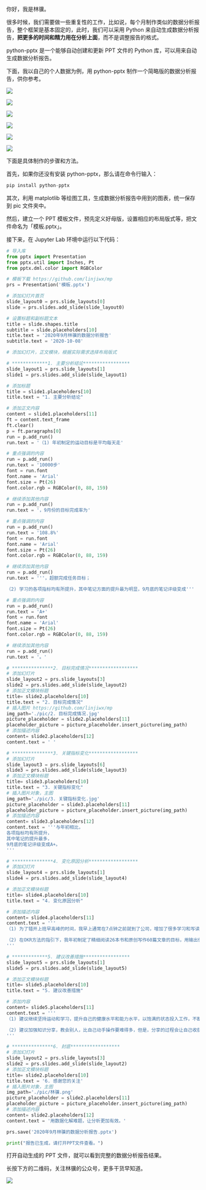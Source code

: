 你好，我是林骥。

很多时候，我们需要做一些重复性的工作，比如说，每个月制作类似的数据分析报告，整个框架是基本固定的，此时，我们可以采用 Python 来自动生成数据分析报告，**把更多的时间和精力用在分析上面**，而不是调整报告的格式。

python-pptx 是一个能够自动创建和更新 PPT 文件的 Python 库，可以用来自动生成数据分析报告。

下面，我以自己的个人数据为例，用 python-pptx 制作一个简略版的数据分析报告，供你参考。

![ ](https://tva1.sinaimg.cn/large/007S8ZIlgy1gjfdhacltjj313u0medgw.jpg)

![ ](https://tva1.sinaimg.cn/large/007S8ZIlgy1gjfdj8rw4fj313u0memzd.jpg)

![ ](https://tva1.sinaimg.cn/large/007S8ZIlgy1gjfelc0g9cj313u0meq65.jpg)

![ ](https://tva1.sinaimg.cn/large/007S8ZIlgy1gjfdkkuu8dj313u0metd3.jpg)

![ ](https://tva1.sinaimg.cn/large/007S8ZIlgy1gjh5l3g92kj313u0me762.jpg)

![ ](https://tva1.sinaimg.cn/large/007S8ZIlgy1gjfdlws7k0j313u0medic.jpg)





下面是具体制作的步骤和方法。

首先，如果你还没有安装 python-pptx，那么请在命令行输入：

```python
pip install python-pptx
```

其次，利用 matplotlib 等绘图工具，生成数据分析报告中用到的图表，统一保存到 pic 文件夹中。

然后，建立一个 PPT 模板文件，预先定义好母版，设置相应的布局版式等，把文件命名为「模板.pptx」。

接下来，在 Jupyter Lab 环境中运行以下代码：

```python
# 导入库
from pptx import Presentation
from pptx.util import Inches, Pt
from pptx.dml.color import RGBColor

# 模板下载 https://github.com/linjiwx/mp
prs = Presentation('模板.pptx')

# 添加幻灯片首页
slide_layout0 = prs.slide_layouts[0]
slide = prs.slides.add_slide(slide_layout0)

# 设置标题和副标题文本
title = slide.shapes.title
subtitle = slide.placeholders[10]
title.text = '2020年9月林骥的数据分析报告'
subtitle.text = '2020-10-08'

# 添加幻灯片，正文模块，根据实际需求选择布局版式

# *************1. 主要分析结论*****************
slide_layout1 = prs.slide_layouts[1]
slide1 = prs.slides.add_slide(slide_layout1)

# 添加标题
title = slide1.placeholders[10]
title.text = "1. 主要分析结论"

# 添加正文内容
content = slide1.placeholders[11]
ft = content.text_frame
ft.clear()
p = ft.paragraphs[0]
run = p.add_run()
run.text = '（1) 年初制定的运动目标是平均每天走'

# 重点强调的内容
run = p.add_run()
run.text = '10000步'
font = run.font
font.name = 'Arial'
font.size = Pt(26)
font.color.rgb = RGBColor(0, 88, 159)

# 继续添加其他内容
run = p.add_run()
run.text = '，9月份的目标完成率为'

# 重点强调的内容
run = p.add_run()
run.text = '108.8%'
font = run.font
font.name = 'Arial'
font.size = Pt(26)
font.color.rgb = RGBColor(0, 88, 159)

# 继续添加其他内容
run = p.add_run()
run.text = '''，超额完成任务目标；

（2) 学习的各项指标均有所提升，其中笔记方面的提升最为明显，9月底的笔记评级变成'''

# 重点强调的内容
run = p.add_run()
run.text = 'A+'
font = run.font
font.name = 'Arial'
font.size = Pt(26)
font.color.rgb = RGBColor(0, 88, 159)

# 继续添加其他内容
run = p.add_run()
run.text = '。'

# ***************2. 目标完成情况******************
# 添加幻灯片
slide_layout2 = prs.slide_layouts[3]
slide2 = prs.slides.add_slide(slide_layout2)
# 添加正文模块标题
title= slide2.placeholders[10]
title.text = "2. 目标完成情况"
# 插入图片 https://github.com/linjiwx/mp
img_path='./pic/2. 目标完成情况.jpg'
picture_placeholder = slide2.placeholders[11]
placeholder_picture = picture_placeholder.insert_picture(img_path)
# 添加描述内容
content= slide2.placeholders[12]
content.text = ' '

# ***************3. 关键指标变化******************
# 添加幻灯片
slide_layout3 = prs.slide_layouts[6]
slide3 = prs.slides.add_slide(slide_layout3)
# 添加正文模块标题
title= slide3.placeholders[10]
title.text = "3. 关键指标变化"
# 插入图片对象，主图
img_path='./pic/3. 关键指标变化.jpg'
picture_placeholder = slide3.placeholders[11]
placeholder_picture = picture_placeholder.insert_picture(img_path)
# 添加描述内容
content= slide3.placeholders[12]
content.text = '''与年初相比，
各项指标均有所提升，
其中笔记的提升最多，
9月底的笔记评级变成A+。
'''

# ***************4. 变化原因分析******************
# 添加幻灯片
slide_layout4 = prs.slide_layouts[1]
slide4 = prs.slides.add_slide(slide_layout4)

# 添加正文模块标题
title= slide4.placeholders[10]
title.text = "4. 变化原因分析"

# 添加描述内容
content= slide4.placeholders[11]
content.text = '''
（1) 为了错开上班早高峰的时间，我早上通常在7点钟之前就到了公司，增加了很多学习和写读书笔记的时间；

（2) 在OKR方法的指引下，我年初制定了精细阅读26本书和原创写作60篇文章的目标，用输出倒逼输入。
'''

# *************5. 建议改善措施*****************
slide_layout5 = prs.slide_layouts[1]
slide5 = prs.slides.add_slide(slide_layout5)

# 添加正文模块标题
title= slide5.placeholders[10]
title.text = "5. 建议改善措施"

# 添加内容
content= slide5.placeholders[11]
content.text = '''
（1) 建议继续坚持运动和学习，提升自己的健康水平和能力水平，以饱满的状态投入工作，不断提高工作效率，创造出远大于回报的价值；

（2) 建议加强知识分享，教会别人，比自己动手操作要难得多，但是，分享的过程会让自己收获更多，这是一件值得投入的事。
'''

# ***************6. 封底******************
# 添加幻灯片
slide_layout2 = prs.slide_layouts[3]
slide2 = prs.slides.add_slide(slide_layout2)
# 添加正文模块标题
title= slide2.placeholders[10]
title.text = '6. 感谢您的关注'
# 插入图片对象，主图
img_path='./pic/林骥.png'
picture_placeholder = slide2.placeholders[11]
placeholder_picture = picture_placeholder.insert_picture(img_path)
# 添加描述内容
content= slide2.placeholders[12]
content.text = '用数据化解难题，让分析更加有效。'

prs.save('2020年9月林骥的数据分析报告.pptx')

print("报告已生成，请打开PPT文件查看。")
```

打开自动生成的 PPT 文件，就可以看到完整的数据分析报告结果。

长按下方的二维码，关注林骥的公众号，更多干货早知道。

![ ](https://mmbiz.qpic.cn/mmbiz_png/giaycic3UNwo0IvXVY910XS9h5qCC6kuVt2ZPOUWUib2SrDxeYP8iawPXDOIDzPb0dUgtXtOj30gB0QqnxAM6iaEehw/640?wx_fmt=png&tp=webp&wxfrom=5&wx_lazy=1&wx_co=1)

